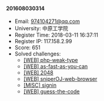 #### 201608030314  

* Email: 974104271@qq.com  
* University: 中原工学院  
* Register Time: 2018-03-11 16:37:11  
* Register IP: 117.158.2.99  
* Score: 651  
* Solved challenges: 
  * [[WEB] php-weak-type](https://github.com/SniperOJ/Challenges/blob/master/web/php-weak-type.json)  
  * [[WEB] as-fast-as-you-can](https://github.com/SniperOJ/Challenges/blob/master/web/as-fast-as-you-can.json)  
  * [[WEB] 2048](https://github.com/SniperOJ/Challenges/blob/master/web/2048.json)  
  * [[WEB] sniperOJ-web-browser](https://github.com/SniperOJ/Challenges/blob/master/web/sniperOJ-web-browser.json)  
  * [[MISC] signin](https://github.com/SniperOJ/Challenges/blob/master/misc/signin.json)  
  * [[WEB] guess-the-code](https://github.com/SniperOJ/Challenges/blob/master/web/guess-the-code.json)  
